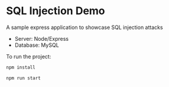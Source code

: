 # SQL Injection Demo

A sample express application to showcase SQL injection attacks

- Server: Node/Express
- Database: MySQL

To run the project:

```cmd
npm install

npm run start
```